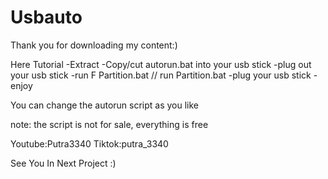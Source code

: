 # Usbauto
Thank you for downloading my content:)

Here Tutorial
-Extract
-Copy/cut autorun.bat into your usb stick
-plug out your usb stick
-run F Partition.bat  // run Partition.bat
-plug your usb stick
-enjoy


You can change the autorun script as you like

note: the script is not for sale, everything is free

Youtube:Putra3340
Tiktok:putra_3340

See You In Next Project :)
